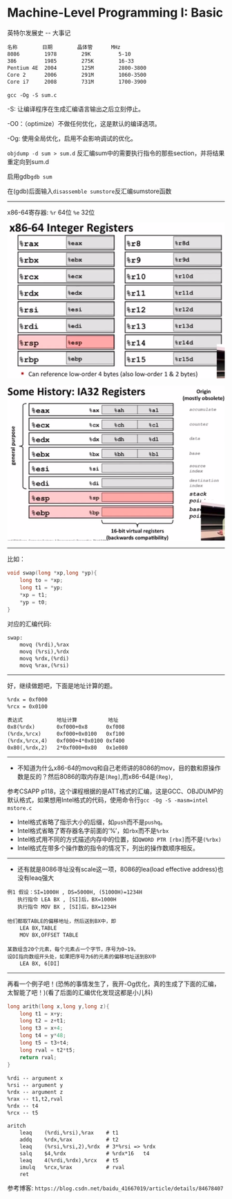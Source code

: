 # Machine-Level Programming I: Basic

英特尔发展史 -- 大事记

>
    名称        日期        晶体管      MHz
    8086        1978        29K         5-10
    386         1985        275K        16-33
    Pentium 4E  2004        125M        2800-3800
    Core 2      2006        291M        1060-3500
    Core i7     2008        731M        1700-3900

`gcc -Og -S sum.c`

-S: 让编译程序在生成汇编语言输出之后立刻停止。

-O0：（optimize）不做任何优化，这是默认的编译选项。

-Og: 使用全局优化，启用不会影响调试的优化。

`objdump -d sum > sum.d` 反汇编sum中的需要执行指令的那些section，并将结果重定向到sum.d

启用gdb`gdb sum`

在(gdb)后面输入`disassemble sumstore`反汇编sumstore函数

---

x86-64寄存器:
`%r` 64位 `%e` 32位

![avatar](3-1.png)

![avatar](3-2.png)

---


比如：
```c
void swap(long *xp,long *yp){
    long to = *xp;
    long t1 = *yp;
    *xp = t1;
    *yp = t0;
}
```

对应的汇编代码:
```
swap:
    movq (%rdi),%rax
    movq (%rsi),%rdx
    movq %rdx,(%rdi)
    movq %rax,(%rsi)
```

---

好，继续做题吧，下面是地址计算的题。

```
%rdx = 0xf000
%rcx = 0x0100
```

>
    表达式           地址计算          地址
    0x8(%rdx)       0xf000+0x8      0xf008
    (%rdx,%rcx)     0xf000+0x0100   0xf100
    (%rdx,%rcx,4)   0xf000+4*0x0100 0xf400
    0x80(,%rdx,2)   2*0xf000+0x80   0x1e080

---

* 不知道为什么x86-64的movq和自己老师讲的8086的mov，目的数和原操作数是反的？然后8086的取内存是`[Reg]`,而x86-64是`(Reg)`,

参考CSAPP p118，这个课程根据的是ATT格式的汇编，这是GCC、OBJDUMP的默认格式，如果想用Intel格式的代码，使用命令行`gcc -Og -S -masm=intel mstore.c`

* Intel格式省略了指示大小的后缀，如`push`而不是`pushq`。
* Intel格式省略了寄存器名字前面的‘%’，如`rbx`而不是`%rbx`
* Intel格式用不同的方式描述内存中的位置，如`QWORD PTR [rbx]`而不是`(%rbx)`
* Intel格式在带多个操作数的指令的情况下，列出的操作数顺序相反。

---

* 还有就是8086寻址没有scale这一项，8086的lea(load effective address)也没有leaq强大

> 
    例1 假设：SI=1000H , DS=5000H, (51000H)=1234H
    　　执行指令 LEA BX , [SI]后，BX=1000H
    　　执行指令 MOV BX , [SI]后，BX=1234H

    他们都取TABLE的偏移地址，然后送到BX中，即
        LEA BX,TABLE
        MOV BX,OFFSET TABLE

    某数组含20个元素，每个元素占一个字节，序号为0~19。
    设DI指向数组开头处，如果把序号为6的元素的偏移地址送到BX中
        LEA BX, 6[DI]

---

再看一个例子吧！(恐怖的事情发生了，我开-Og优化，真的生成了下面的汇编，太智能了吧！)(看了后面的汇编优化发现这都是小儿科)

```c
long arith(long x,long y,long z){
    long t1 = x+y;
    long t2 = z+t1;
    long t3 = x+4;
    long t4 = y*48;
    long t5 = t3+t4;
    long rval = t2*t5;
    return rval;
}
```

```
%rdi -- argument x
%rsi -- argument y
%rdx -- argument z
%rax -- t1,t2,rval
%rdx -- t4
%rcx -- t5
```

```
aritch
    leaq    (%rdi,%rsi),%rax    # t1
    addq    %rdx,%rax           # t2
    leaq    (%rsi,%rsi,2),%rdx  # 3*%rsi => %rdx
    salq    $4,%rdx             # %rdx*16   t4
    leaq    4(%rdi,%rdx),%rcx   # t5
    imulq   %rcx,%rax           # rval
    ret
```


参考博客: `https://blog.csdn.net/baidu_41667019/article/details/84678407`